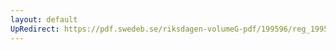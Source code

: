 ```yaml
---
layout: default
UpRedirect: https://pdf.swedeb.se/riksdagen-volumeG-pdf/199596/reg_199596_KrU/reg_199596_KrU_0007.pdf
---
```

